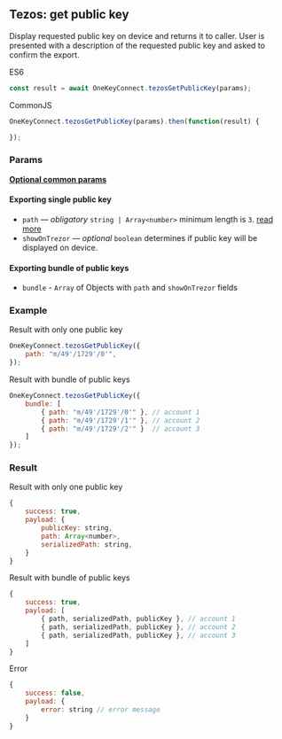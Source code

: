 ## Tezos: get public key
Display requested public key on device and returns it to caller. 
User is presented with a description of the requested public key and asked to confirm the export.

ES6
```javascript
const result = await OneKeyConnect.tezosGetPublicKey(params);
```

CommonJS
```javascript
OneKeyConnect.tezosGetPublicKey(params).then(function(result) {

});
```

### Params
[****Optional common params****](commonParams.md)
#### Exporting single public key
* `path` — *obligatory* `string | Array<number>` minimum length is `3`. [read more](path.md)
* `showOnTrezor` — *optional* `boolean` determines if public key will be displayed on device. 

#### Exporting bundle of public keys
* `bundle` - `Array` of Objects with `path` and `showOnTrezor` fields

### Example
Result with only one public key
```javascript
OneKeyConnect.tezosGetPublicKey({
    path: "m/49'/1729'/0'",
});
```
Result with bundle of public keys
```javascript
OneKeyConnect.tezosGetPublicKey({
    bundle: [
        { path: "m/49'/1729'/0'" }, // account 1
        { path: "m/49'/1729'/1'" }, // account 2
        { path: "m/49'/1729'/2'" }  // account 3
    ]
});
```

### Result
Result with only one public key
```javascript
{
    success: true,
    payload: {
        publicKey: string,       
        path: Array<number>, 
        serializedPath: string, 
    }
}
```

Result with bundle of public keys
```javascript
{
    success: true,
    payload: [
        { path, serializedPath, publicKey }, // account 1
        { path, serializedPath, publicKey }, // account 2
        { path, serializedPath, publicKey }, // account 3
    ]
}
```
Error
```javascript
{
    success: false,
    payload: {
        error: string // error message
    }
}
```
